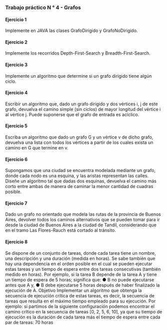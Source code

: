 ### Trabajo práctico N ° 4 - Grafos
#### Ejercicio 1
Implemente en JAVA las clases GrafoDirigido y GrafoNoDirigido.
#### Ejercicio 2
Implemente los recorridos Depth-First-Search y Breadth-First-Search.
#### Ejercicio 3
Implemente un algoritmo que determine si un grafo dirigido tiene algún ciclo.
#### Ejercicio 4
Escribir un algoritmo que, dado un grafo dirigido y dos vértices i, j de este grafo, devuelva el
camino simple (sin ciclos) de mayor longitud del vértice i al vértice j. Puede suponerse que el
grafo de entrada es acíclico.
#### Ejercicio 5
Escriba un algoritmo que dado un grafo G y un vértice v de dicho grafo, devuelva una lista
con todos los vértices a partir de los cuales exista un camino en G que termine en v.
#### Ejercicio 6
Supongamos que una ciudad se encuentra modelada mediante un grafo, donde cada nodo
es una esquina, y las aristas representan las calles. Diseñe un algoritmo tal que dadas dos
esquinas, devuelva el camino más corto entre ambas de manera de caminar la menor
cantidad de cuadras posible.
#### Ejercicio 7
Dado un grafo no orientado que modela las rutas de la provincia de Buenos Aires, devolver
todos los caminos alternativos que se pueden tomar para ir desde la ciudad de Buenos Aires
a la ciudad de Tandil, considerando que en el tramo Las Flores-Rauch está cortado al tránsito.
#### Ejercicio 8
Se dispone de un conjunto de tareas, donde cada tarea tiene un nombre, una descripción y
una duración (medida en horas). Se sabe también que hay una dependencia en el orden
posible en el cual se pueden ejecutar estas tareas y un tiempo de espera entre dos tareas
consecutivas (también medido en horas). Por ejemplo, si la tarea B depende de la tarea A y
tiene un tiempo de espera de 5 horas; significa que:
● B no puede ejecutarse antes que A y,
● B debe ejecutarse 5 horas después de haber finalizado la ejecución de A.
Objetivo
Implementar un algoritmo que obtenga la secuencia de ejecución crítica de estas tareas, es
decir, la secuencia de tareas que resulta en el máximo tiempo empleado para su ejecución.
Por ejemplo: si partimos de la siguiente configuración podemos encontrar el camino crítico en
la secuencia de tareas [0, 2, 5, 6, 10], ya que su tiempo de ejecución es la duración de cada
tarea más el tiempo de espera entre cada par de tareas: 70 horas
